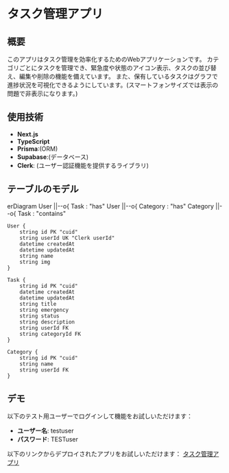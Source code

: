 # タスク管理アプリ

## 概要
このアプリはタスク管理を効率化するためのWebアプリケーションです。
カテゴリごとにタスクを管理でき、緊急度や状態のアイコン表示、タスクの並び替え、編集や削除の機能を備えています。
また、保有しているタスクはグラフで進捗状況を可視化できるようにしています。(スマートフォンサイズでは表示の問題で非表示になります。)

## 使用技術
- **Next.js**
- **TypeScript**
- **Prisma**:(ORM)
- **Supabase**:(データベース)
- **Clerk**: (ユーザー認証機能を提供するライブラリ)



## テーブルのモデル

erDiagram
    User ||--o{ Task : "has"
    User ||--o{ Category : "has"
    Category ||--o{ Task : "contains"

    User {
        string id PK "cuid"
        string userId UK "Clerk userId"
        datetime createdAt
        datetime updatedAt
        string name
        string img
    }

    Task {
        string id PK "cuid"
        datetime createdAt
        datetime updatedAt
        string title
        string emergency
        string status
        string description
        string userId FK
        string categoryId FK
    }

    Category {
        string id PK "cuid"
        string name
        string userId FK
    }



## デモ
以下のテスト用ユーザーでログインして機能をお試しいただけます：

- **ユーザー名**: testuser  
- **パスワード**: TESTuser  

以下のリンクからデプロイされたアプリをお試しいただけます：
[タスク管理アプリ](https://task-management-application-sable.vercel.app/)
